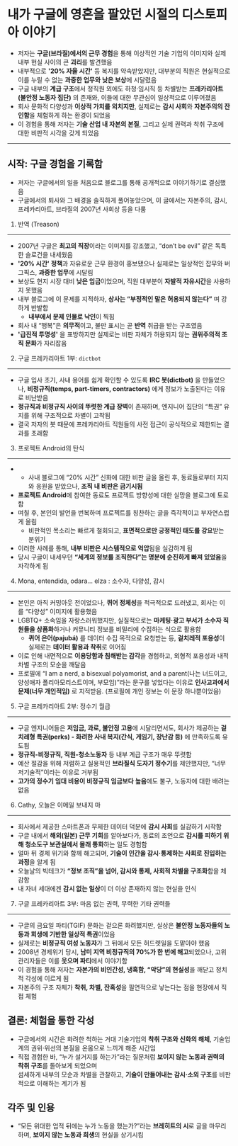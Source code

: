 # 내가 구글에 영혼을 팔았던 시절의 디스토피아 이야기


* 저자는 **구글(브라질)에서의 근무 경험**을 통해 이상적인 기술 기업의 이미지와 실제 내부 현실 사이의 큰 **괴리**를 발견했음
* 내부적으로 **'20% 자율 시간'** 등 복지를 약속받았지만, 대부분의 직원은 현실적으로 이를 누릴 수 없는 **과중한 업무와 낮은 보상**에 시달렸음
* 구글 내부의 **계급 구조**에서 정직원 외에도 하청·임시직 등 차별받는 **프레카리아트(불안정 노동자 집단)** 의 존재와, 이들에 대한 무관심이 일상적으로 이루어졌음
* 회사 문화적 다양성과 **이상적 가치를 외치지만**, 실제로는 **감시 사회**와 **자본주의의 잔인함**을 체험하게 하는 환경이 되었음
* 이 경험을 통해 저자는 **기술 산업 내 자본의 본질**, 그리고 실제 권력과 착취 구조에 대한 비판적 시각을 갖게 되었음

---

시작: 구글 경험을 기록함
--------------

* 저자는 구글에서의 일을 처음으로 블로그를 통해 공개적으로 이야기하기로 결심했음
* 구글에서의 퇴사와 그 배경을 솔직하게 풀어놓았으며, 이 글에서는 자본주의, 감시, 프레카리아트, 브라질의 2007년 사회상 등을 다룸

1. 반역 (Treason)
---------------

* 2007년 구글은 **최고의 직장**이라는 이미지를 강조했고, “don’t be evil” 같은 독특한 슬로건을 내세웠음
* **'20% 시간' 정책**과 자유로운 근무 환경이 홍보됐으나 실제로는 일상적인 잡무와 버그픽스, **과중한 업무**에 시달림
* 보상도 현지 시장 대비 **낮은 임금**이었으며, 직원 대부분이 **자발적 자유시간**을 사용하지 못했음
* 내부 블로그에 이 문제를 지적하자, **상사는 “부정적인 말은 허용되지 않는다”** 며 강하게 반발함
  + **내부에서 문제 인물로 낙인**이 찍힘
* 회사 내 “행복”은 **의무적**이고, 불만 표시는 곧 **반역** 취급을 받는 구조였음
* **'급진적 투명성'** 을 표방하지만 실제로는 비판 자체가 허용되지 않는 **권위주의적 조직 문화**가 자리잡음

2. 구글 프레카리아트 1부: `dictbot`
--------------------------

* 구글 입사 초기, 사내 용어를 쉽게 확인할 수 있도록 **IRC 봇(dictbot)** 을 만들었으나, **비정규직(temps, part-timers, contractors)** 에게 정보가 노출된다는 이유로 비난받음
* **정규직과 비정규직 사이의 뚜렷한 계급 장벽**이 존재하며, 엔지니어 집단의 “특권” 유지를 위해 구조적으로 차별이 고착됨
* 결국 저자의 봇 때문에 프레카리아트 직원들의 사전 접근이 공식적으로 제한되는 결과를 초래함

3. 프로젝트 Android의 탄식
-------------------

* + 사내 블로그에 “20% 시간” 신화에 대한 비판 글을 올린 후, 동료들로부터 지지와 응원을 받았으나, **조직 내 비판은 금기시됨**
* **프로젝트 Android**에 참여한 동료도 프로젝트 방향성에 대한 실망을 블로그에 토로함
* 며칠 후, 본인의 발언을 번복하며 프로젝트를 칭찬하는 글을 즉각적이고 부자연스럽게 올림
  + 비판적인 목소리는 빠르게 철회되고, **표면적으로만 긍정적인 태도를 강요**받는 분위기
* 이러한 사례를 통해, **내부 비판은 시스템적으로 억압**됨을 실감하게 됨
* 당시 구글이 내세우던 **“세계의 정보를 조직한다”는 명분에 순진하게 빠져 있었음**을 자각하게 됨

4. Mona, entendida, odara… elza : 소수자, 다양성, 감시
----------------------------------------------

* 본인은 아직 커밍아웃 전이었으나, **퀴어 정체성**을 적극적으로 드러냈고, 회사는 이를 “다양성” 이미지에 활용했음
* LGBTQ+ 소속임을 자랑스러워했지만, 실질적으로는 **마케팅·광고 부서가 소수자 직원들을 상품화**하거나 커뮤니티 정보를 비밀리에 수집하는 식으로 활용함
  + **퀴어 은어(pajubá)** 를 데이터 수집 목적으로 요청받는 등, **겉치레적 포용성**이 실제로는 **데이터 활용과 착취**로 이어짐
* 이로 인해 내면적으로 **이용당함과 침해받는 감각**을 경험하고, 외형적 포용성과 내적 차별 구조의 모순을 깨달음
* 프로필에 “I am a nerd, a bisexual polyamorist, and a parent(나는 너드이고, 양성애자 폴리아모리스트이며, 부모임)”라는 문구를 넣었다는 이유로 **인사고과에서 문제(너무 개인적임)** 로 지적받음. (프로필에 개인 정보는 이 문장 하나뿐이었음)

5. 구글 프레카리아트 2부: 정수기 월급
-----------------------

* 구글 엔지니어들은 **저임금, 과로, 불안정 고용**에 시달리면서도, 회사가 제공하는 **겉치레형 특권(perks) - 화려한 사내 복지(간식, 게임기, 장난감 등)** 에 만족하도록 유도됨
* **정규직-비정규직, 직원-청소노동자** 등 내부 계급 구조가 매우 뚜렷함
* 예산 절감을 위해 저렴하고 실용적인 **브라질식 도자기 정수기**를 제안했지만, “너무 저기술적”이라는 이유로 거부됨
* **고가의 정수기 임대 비용이 비정규직 임금보다 높음**에도 불구, 노동자에 대한 배려는 없음

6. Cathy, 오늘은 이메일 보내지 마
-----------------------

* 회사에서 제공한 스마트폰과 무제한 데이터 덕분에 **감시 사회**를 실감하기 시작함
* 구글 내에서 **해외(일본) 근무 기회**를 알아보다가, 동료의 조언으로 **감시를 피하기 위해 청소도구 보관실에서 몰래 통화**하는 일도 경험함
* 얼마 뒤 경제 위기와 함께 해고되며, **기술이 인간을 감시·통제하는 사회로 진입하는 과정**을 알게 됨
* 오늘날의 빅테크가 **“정보 조직”을 넘어, 감시와 통제, 사회적 차별을 구조화**함을 체감함
* 내 자녀 세대에겐 **감시 없는 일상**이 더 이상 존재하지 않는 현실을 인식

7. 구글 프레카리아트 3부: 마음 없는 권력, 무력한 기타 권력들
-------------------------------------

* 구글의 금요일 파티(TGIF) 문화는 겉으론 화려했지만, 실상은 **불안정 노동자들의 노동과 희생에 기반한 일상적 특권**이었음
* 실제로는 **비정규직 여성 노동자**가 그 뒤에서 모든 허드렛일을 도맡아야 했음
* 2008년 경제위기 당시, **남미 지역 비정규직의 70%가 한 번에 해고**되었으나, 고위 관리자들은 이를 **웃으며 파티**에서 이야기함
* 이 경험을 통해 저자는 **자본가의 비인간성, 냉혹함, “악당”의 현실성**을 깨닫고 정치적 각성에 이르게 됨
* 자본주의 구조 자체가 **착취, 차별, 잔혹성**을 필연적으로 낳는다는 점을 현장에서 직접 체험

결론: 체험을 통한 각성
-------------

* 구글에서의 시간은 화려한 척하는 거대 기술기업의 **착취 구조와 신화의 해체**, 기술업계의 권위·위선의 본질을 온몸으로 느끼게 해준 시간임
* 직접 경험한 바, “누가 설거지를 하는가”라는 질문처럼 **보이지 않는 노동과 권력의 착취 구조**를 돌아보게 되었으며  
  섬세하게 내부의 모순과 차별을 관찰하고, **기술이 만들어내는 감시·소외 구조**를 비판적으로 이해하는 계기가 됨

각주 및 인용
-------

* “모든 위대한 업적 뒤에는 누가 노동을 했는가?”라는 **브레히트의 시**로 글을 마무리하며, **보이지 않는 노동과 희생**의 현실을 상기시킴
